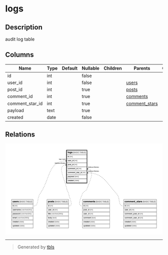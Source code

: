 # logs

## Description

audit log table

## Columns

| Name | Type | Default | Nullable | Children | Parents | Comment |
| ---- | ---- | ------- | -------- | -------- | ------- | ------- |
| id | int |  | false |  |  |  |
| user_id | int |  | false |  | [users](users.md) |  |
| post_id | int |  | true |  | [posts](posts.md) |  |
| comment_id | int |  | true |  | [comments](comments.md) |  |
| comment_star_id | int |  | true |  | [comment_stars](comment_stars.md) |  |
| payload | text |  | true |  |  |  |
| created | date |  | false |  |  |  |

## Relations

![er](logs.png)

---

> Generated by [tbls](https://github.com/k1LoW/tbls)
